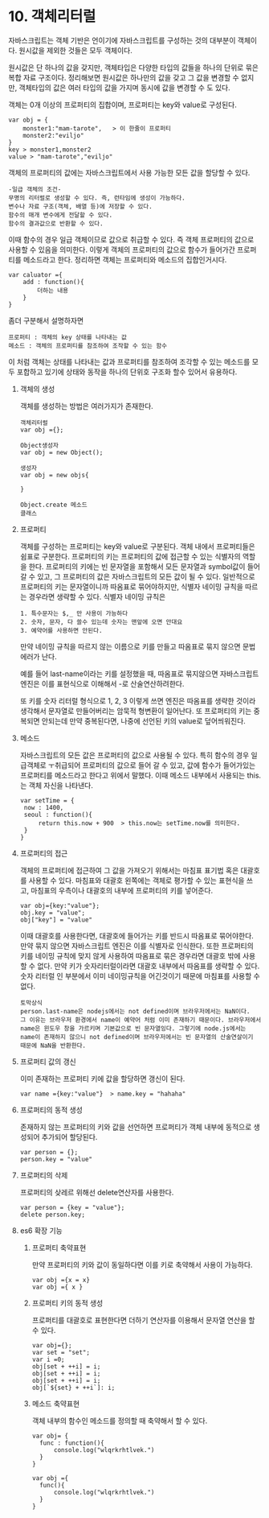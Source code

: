 <h1>10. 객체리터럴</h1>



자바스크립트는 객체 기반은 언이기에 자바스크립트를 구성하는 것의 대부분이 객체이다. 원시값을 제외한 것들은 모두 객체이다.

원시값은 단 하나의 값을 갖지만, 객체타입은 다양한 타입의 값들을 하나의 단위로 묶은 복합 자료 구조이다. 정리해보면 원시값은 하나만의 값을 갖고 그 값을 변경할 수 없지만, 객체타입의 값은 여러 타입의 값을 가지며 동시에 값을 변경할 수 도 있다.

객체는 0개 이상의 프로퍼티의 집합이며, 프로퍼티는 key와 value로 구성된다. 

```
var obj = {
	monster1:"mam-tarote",   > 이 한줄이 프로퍼티
	monster2:"eviljo"
}
key > monster1,monster2
value > "mam-tarote","eviljo"
```

객체의 프로퍼티의 값에는 자바스크립트에서 사용 가능한 모든 값을 할당할 수 있다.

```
-일급 객체의 조건-
무명의 리터럴로 생성할 수 있다. 즉, 런타임에 생성이 가능하다.
변수나 자료 구조(객체, 배열 등)에 저장할 수 있다.
함수의 매개 변수에게 전달할 수 있다.
함수의 결과값으로 반환할 수 있다.
```

이때 함수의 경우 일급 객체이므로 값으로 취급할 수 있다. 즉 객체 프로퍼티의 값으로 사용할 수 있음을 의미한다. 이렇게 객체의 프로퍼티의 값으로 함수가 들어가간 프로퍼티를 메소드라고 한다. 정리하면 객체는 프로퍼티와 메소드의 집합인거시다.

```
var caluator ={
	add : function(){
		더하는 내용
	}
}
```

좀더 구분해서 설명하자면

```
프로퍼티 : 객체의 key 상태를 나타내는 값
메소드 : 객체의 프로퍼티를 참조하여 조작할 수 있는 함수
```

이 처럼 객체는 상태를 나타내는 값과 프로퍼티를 참조하여 조각할 수 있는 메소드를 모두 포합하고 있기에 상태와 동작을 하나의 단위호 구조화 할수 있어서 유용하다.



1. 객체의 생성 

   객체를 생성하는 방법은 여러가지가 존재한다.

   ```
   객체리터럴
   var obj ={};
   
   Object생성자
   var obj = new Object();
   
   생성자
   var obj = new objs{
   	
   }
   
   Object.create 메소드
   클래스
   ```

2. 프로퍼티

   객체를 구성하는 프로퍼티는 key와 value로 구분된다. 객체 내에서 프로퍼티들은 쉼표로 구분한다. 프로퍼티의 키는 프로퍼티의 값에 접근할 수 있는 식별자의 역할을 한다.  프로퍼티의 키에는 빈 문자열을 포함해서 모든 문자열과 symbol값이 들어갈 수 있고, 그 프로퍼티의 값은 자바스크립트의 모든 값이 될 수 있다. 일반적으로 프로퍼티의 키는 문자열이니까 따옴표로 묶어야하지만, 식별자 네이밍 규칙을 따르는 경우라면 생략할 수 있다. 식별자 네이밍 규칙은 

   ```
   1. 특수문자는 $,_ 만 사용이 가능하다
   2. 숫자, 문자, 다 쓸수 있는데 숫자는 맨앞에 오면 안대요
   3. 예약어를 사용하면 안된다.
   ```

   만약 네이밍 규칙을 따르지 않는 이름으로 키를 만들고 따옴표로 묶지 않으면 문법에러가 난다.

   예를 들어 last-name이라는 키를 설정했을 때, 따옴표로 묶지않으면 자바스크립트 엔진은 이를 표현식으로 이해해서 -로 산술연산하려한다.

   또 키를 숫자 리터럴 형식으로 1, 2, 3 이렇게 쓰면 엔진은 따옴표를 생략한 것이라 생각해서 문자열로 만들어버리는 암묵적 형변환이 일어난다. 또 프로퍼티의 키는 중복되면 안되는데 만약 중복된다면, 나중에 선언된 키의 value로 덮어씌워진다.

3. 메소드

   자바스크립트의 모든 값은 프로퍼티의 값으로 사용될 수 있다. 특히 함수의 경우 일급객체로 ㅜ취급되어 프로퍼티의 값으로 들어 갈 수 있고, 값에 함수가 들어가있는 프로퍼티를 메소드라고 한다고 위에서 말했다. 이때 메소드 내부에서 사용되는 this.는 객체 자신을 나타낸다.

   ```
   var setTime = {
   	now : 1400,
   	seoul : function(){
   		return this.now + 900  > this.now는 setTime.now를 의미한다.
   	}
   }
   ```

   

4. 프로퍼티의 접근

   객체의 프로퍼티에 접근하여 그 값을 가져오기 위해서는 마침표 표기법 혹은 대괄호를 사용할 수 있다. 마침표와 대괄호 왼쪽에는 객체로 평가할 수 있는 표현식을 쓰고, 마침표의 우측이나 대괄호의 내부에 프로퍼티의 키를 넣어준다.

   ```
   var obj={key:"value"};
   obj.key = "value";
   obj["key"] = "value"
   ```

   이때 대괄호를 사용한다면, 대괄호에 들어가는 키를 반드시 따옴표로 묶어야한다. 만약 묶지 않으면 자바스크립트 엔진은 이를 식별자로 인식한다. 또한 프로퍼티의 키를 네이밍 규칙에 맞지 않게 사용하여 따옴표로 묶은 경우라면 대괄호 밖에 사용할 수 없다. 만약 키가 숫자리터럴이라면 대괄호 내부에서 따옴표를 생략할 수 있다. 숫자 리터럴 인 부분에서 이미 네이밍규칙을 어긴것이기 때문에 마침표를 사용할 수 없다.

   ```
   토막상식
   person.last-name은 nodejs에서는 not defined이며 브라우저에서는 NaN이다.
   그 이유는 브라우저 환경에서 name이 예약어 처럼 이미 존재하기 때문이다. 브라우저에서 name은 윈도우 창을 가르키며 기본값으로 빈 문자열잉다. 그렇기에 node.js에서는 name이 존재하지 않으니 not defined이며 브라우저에서는 빈 문자열의 산술연살이기 때문에 NaN을 반환한다.
   ```

5. 프로퍼티 값의 갱신

   이미 존재하는 프로퍼티 키에 값을 할당하면 갱신이 된다.

   ```
   var name ={key:"value"}  > name.key = "hahaha"
   ```

6. 프로퍼티의 동적 생성

   존재하지 않는 프로퍼티의 키와 값을 선언하면 프로퍼티가 객체 내부에 동적으로 생성되어 추가되어 할당된다.

   ```
   var person = {};
   person.key = "value"
   ```

7. 프로퍼티의 삭제

   프로퍼티의 샂레르 위해선 delete연산자를 사용한다. 

   ```
   var person = {key = "value"};
   delete person.key;
   ```

8. es6 확장 기능

   1. 프로퍼티 축약표현

      만약 프로퍼티의 키와 값이 동일하다면 이를 키로 축약해서 사용이 가능하다.

      ```
      var obj ={x = x}
      var obj ={ x }
      ```

   2. 프로퍼티 키의 동적 생성

      프로퍼티를 대괄호로 표현한다면 더하기 연산자를 이용해서 문자열 연산을 할 수 있다.

      ```
      var obj={};
      var set = "set";
      var i =0;
      obj[set + ++i] = i;
      obj[set + ++i] = i;
      obj[set + ++i] = i;
      obj[`${set} + ++i`]: i;
      ```

   3. 메소드 축약표현

      객체 내부의 함수인 메소드를 정의할 때 축약해서 할 수 있다.

      ```
      var obj= {
      	func : function(){
      		console.log("wlqrkrhtlvek.")
      	}
      }
      
      var obj ={
      	func(){
      		console.log("wlqrkrhtlvek.")
      	}
      }
      ```

      

   

   

   

   

   

   

   

   

   

